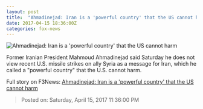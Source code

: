```yaml
---
layout: post
title:  "Ahmadinejad: Iran is a 'powerful country' that the US cannot harm"
date: 2017-04-15 18:36:00Z
categories: fox-news
---
```


![Ahmadinejad: Iran is a 'powerful country' that the US cannot harm](http://a57.foxnews.com/images.foxnews.com/content/fox-news/world/2017/04/15/ahmadinejad-iran-is-powerful-country-that-us-cannot-harm/_jcr_content/par/featured-media/media-0.img.jpg/0/0/1492283254396.jpg?ve=1)

Former Iranian President Mahmoud Ahmadinejad said Saturday he does not view recent U.S. missile strikes on ally Syria as a message for Iran, which he called a "powerful country" that the U.S. cannot harm.


Full story on F3News: [Ahmadinejad: Iran is a 'powerful country' that the US cannot harm](http://www.f3nws.com/n/aTyhV)

> Posted on: Saturday, April 15, 2017 11:36:00 PM
